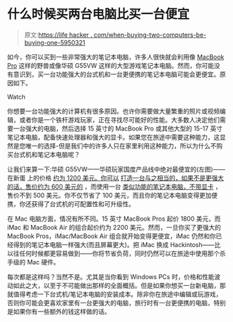 # 什么时候买两台电脑比买一台便宜

> 原文:[https://life hacker . com/when-buying-two-computers-be-buying-one-5950321](https://lifehacker.com/when-buying-two-computers-is-cheaper-than-buying-one-5950321)

如今，你可以买到一些非常强大的笔记本电脑，许多人很快就会利用像 [MacBook Pro](http://store.apple.com/us/browse/home/shop_mac/family/macbook_pro) 这样的野兽或像华硕 G55VW 这样的大型游戏笔记本电脑。然而，你可能没有意识到，买一台功能强大的台式机和一台更便携的笔记本电脑可能会更便宜。原因如下。

Watch

你想要一台功能强大的计算机有很多原因。也许你需要做大量繁重的照片或视频编辑，或者你是一个铁杆游戏玩家，正在寻找尽可能好的性能。大多数人决定他们需要一台强大的电脑，然后选择 15 英寸的 MacBook Pro 或其他大型的 15-17 英寸笔记本电脑，配备快速处理器和强大的显卡。如果您在旅途中需要这种能力，这显然是您唯一的选择-但是我们中的许多人只在家里利用这种能力，所以为什么不购买台式机和笔记本电脑呢？

让我们来算一下:华硕 G55VW——华硕玩家国度产品线中绝对最便宜的(左图)——在新蛋 上的价格 [约为 1200 美元。你可以](http://www.newegg.com/Product/Product.aspx?Item=N82E16834230404) [打造一台与之相当的，如果不是更强大的话，售价约为 600 美元的](http://lifehacker.com/the-best-pcs-you-can-build-for-300-600-and-1200-5840963) ，而使用一台 [类似功能的笔记本电脑，不带显卡](http://www.newegg.com/Product/Product.aspx?Item=N82E16834246497) ，售价不到 500 美元。你不仅节省了 100 美元，而且你的笔记本电脑变得更加便携，你还获得了台式机的可配置性和可升级性。

在 Mac 电脑方面，情况有所不同。15 英寸 MacBook Pros 起价 1800 美元，而 iMac 和 MacBook Air 的组合起价约为 2200 美元。然而，一旦你买了更强大的 MacBook Pros，iMac/MacBook Air 组合就开始变得更便宜，iMac 仍然和你已经得到的笔记本电脑一样强大(而且屏幕更大)。把 iMac 换成 Hackintosh——比以往任何时候都更容易做到——你将节省负荷，同时仍然可以在旅途中使用那个杀手级的 Mac 硬件。

每次都是这样吗？当然不是。尤其是当你看到 Windows PCs 时，价格和性能波动如此之大，以至于不可能做出那样的全面概括。但是如果你想买一台新电脑，那就值得考虑一下台式机/笔记本电脑的安装成本。除非你在旅途中编辑或玩游戏，否则你可能会更喜欢家里有一台更强大的电脑，旅行时有一台更便携的电脑，特别是如果你有一些额外的钱这样做的话。